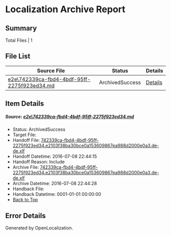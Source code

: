 # <a name='report-top'></a> Localization Archive Report

## Summary
 Total Files | 1

## File List
 Source File | Status | Details 
 ----------- | ------ | ------- 
 [e2e\742339ca-fbd4-4bdf-95ff-2275f923ed34.md](https://github.com/OpenLocalizationTestOrg/oltest/blob/4fbab4c5241685462de40865e7609bc15db0ddf5/e2e/742339ca-fbd4-4bdf-95ff-2275f923ed34.md) | ArchivedSuccess | [Details](#d848887b1e48e7f4a005d10157dd4c6b68c7d4d04)

## Item Details
##### <a name='d848887b1e48e7f4a005d10157dd4c6b68c7d4d04'></a> Source: [e2e\742339ca-fbd4-4bdf-95ff-2275f923ed34.md](https://github.com/OpenLocalizationTestOrg/oltest/blob/4fbab4c5241685462de40865e7609bc15db0ddf5/e2e/742339ca-fbd4-4bdf-95ff-2275f923ed34.md)
* Status: ArchivedSuccess
* Target File: 
* Handoff File: [742339ca-fbd4-4bdf-95ff-2275f923ed34.e2103f38ba30bce0a153609867ea988d2000e0a3.de-de.xlf](https://github.com/OpenLocalizationTestOrg/olhandoff-e2e/blob/ccd8ecb0126ba2899b4821c7b42952eee24e0d16/ol-handoff/OpenLocalizationTestOrg/oltest-dede-fly/ci/ht/742339ca-fbd4-4bdf-95ff-2275f923ed34.e2103f38ba30bce0a153609867ea988d2000e0a3.de-de.xlf)
* Handoff Datetime: 2016-07-08 22:44:15
* Handoff Reason: Include
* Archive File: [742339ca-fbd4-4bdf-95ff-2275f923ed34.e2103f38ba30bce0a153609867ea988d2000e0a3.de-de.xlf](https://github.com/OpenLocalizationTestOrg/olhandoff-e2e/blob/4fd23cfe18d689538dd6d719f68d5e8a915411dc/ol-archive/OpenLocalizationTestOrg/oltest-dede-fly/ci/ht/742339ca-fbd4-4bdf-95ff-2275f923ed34.e2103f38ba30bce0a153609867ea988d2000e0a3.de-de.xlf)
* Archive Datetime: 2016-07-08 22:44:28
* Handback File: 
* Handback Datetime: 0001-01-01 00:00:00
* [Back to Top](#report-top)


## Error Details

Generated by OpenLocalization.
